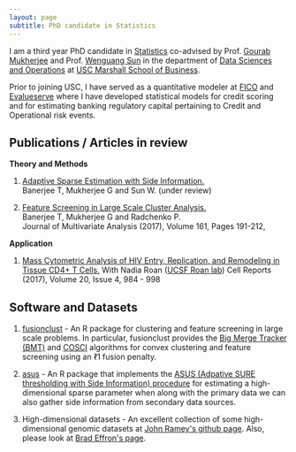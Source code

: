```yaml
--- 
layout: page
subtitle: PhD candidate in Statistics
---
```


I am a third year PhD candidate in [Statistics](http://www-bcf.usc.edu/~gareth/StatGroup/) co-advised by Prof. [Gourab Mukherjee](https://gmukherjee.github.io/) and Prof. [Wenguang Sun](http://www-bcf.usc.edu/~wenguans/) in the department of [Data Sciences and Operations](https://www.marshall.usc.edu/departments/data-sciences-and-operations) at [USC Marshall School of Business](https://www.marshall.usc.edu/).

Prior to joining USC, I have served as a quantitative modeler at [FICO](http://www.fico.com) and [Evalueserve](http://www.evalueserve.com) where I have developed statistical models for credit scoring and for estimating banking regulatory capital pertaining to Credit and Operational risk events. 

## Publications / Articles in review
__Theory and Methods__

1. [Adaptive Sparse Estimation with Side Information.](http://www-bcf.usc.edu/~wenguans/Papers/ASUS.pdf)             
   Banerjee T, Mukherjee G and Sun W. (under review)

2. [Feature Screening in Large Scale Cluster Analysis.](https://doi.org/10.1016/j.jmva.2017.08.001)                    
   Banerjee T, Mukherjee G and Radchenko P.                                 
   Journal of Multivariate Analysis (2017), Volume 161, Pages 191-212, 

__Application__

1. [Mass Cytometric Analysis of HIV Entry, Replication, and Remodeling in Tissue CD4+ T Cells.](https://www.ncbi.nlm.nih.gov/pubmed/28746881) With Nadia Roan ([UCSF Roan lab](https://roanlab.ucsf.edu/))                      Cell Reports (2017), Volume 20, Issue 4, 984 - 998

## Software and Datasets

1. [fusionclust](https://github.com/trambakbanerjee/fusionclust#fusionclust) - An R package for clustering and feature screening in large scale problems. In particular, fusionclust provides the [Big Merge Tracker (BMT)](http://onlinelibrary.wiley.com/doi/10.1111/rssb.12226/abstract) and [COSCI](http://www.sciencedirect.com/science/article/pii/S0047259X17300271) algorithms for convex clustering and feature screening using an ℓ1 fusion penalty.

2. [asus](https://github.com/trambakbanerjee/asus#asus) - An R package that implements the [ASUS (Adpative SURE thresholding with Side Information) procedure](http://www-bcf.usc.edu/~wenguans/Papers/ASUS.pdf) for estimating a high-dimensional sparse parameter when along with the primary data we can also gather side information from secondary data sources.

3. High-dimensional datasets - An excellent collection of some high-dimensional genomic datasets at [John Ramey's github page](https://github.com/ramhiser/datamicroarray#datamicroarray). Also, please look at [Brad Effron's page](http://statweb.stanford.edu/~ckirby/brad/LSI/datasets-and-programs/datasets.html).




